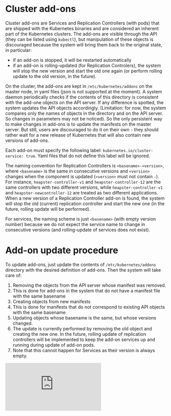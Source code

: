 # Cluster add-ons

Cluster add-ons are Services and Replication Controllers (with pods) that are
shipped with the Kubernetes binaries and are considered an inherent part of the
Kubernetes clusters. The add-ons are visible through the API (they can be listed
using ```kubectl```), but manipulation of these objects is discouraged because
the system will bring them back to the original state, in particular:
* if an add-on is stopped, it will be restarted automatically
* if an add-on is rolling-updated (for Replication Controlers), the system will stop the new version and
  start the old one again (or perform rolling update to the old version, in the
  future).

On the cluster, the add-ons are kept in ```/etc/kubernetes/addons``` on the master node, in yaml files
(json is not supported at the moment). A system daemon periodically checks if
the contents of this directory is consistent with the add-one objects on the API
server. If any difference is spotted, the system updates the API objects
accordingly. (Limitation: for now, the system compares only the names of objects
in the directory and on the API server. So changes in parameters may not be
noticed). So the only persistent way to make changes in add-ons is to update the
manifests on the master server. But still, users are discouraged to do it
on their own - they should rather wait for a new release of
Kubernetes that will also contain new versions of add-ons.

Each add-on must specify the following label: ````kubernetes.io/cluster-service: true````.
Yaml files that do not define this label will be ignored.

The naming convention for Replication Controllers is
```<basename>-<version>```, where ```<basename>``` is the same in consecutive
versions and ```<version>``` changes when the component is updated
(```<version>``` must not contain ```-```). For instance,
```heapster-controller-v1``` and ```heapster-controller-12``` are the
same controllers with two different versions, while ```heapster-controller-v1```
and ```heapster-newcontroller-12``` are treated as two different applications.
When a new version of a Replication Controller add-on is found, the system will
stop the old (current) replication controller and start the new one
(in the future, rolling update will be performed).

For services, the naming scheme is just ```<basename>``` (with empty version number)
because we do not expect the service name to change in consecutive versions (and
rolling-update of services does not exist).

# Add-on update procedure

To update add-ons, just update the contents of ```/etc/kubernetes/addons```
directory with the desired definition of add-ons. Then the system will take care
of:

1. Removing the objects from the API server whose manifest was removed.
  1. This is done for add-ons in the system that do not have a manifest file with the
     same basename
1. Creating objects from new manifests
  1. This is done for manifests that do not correspond to existing API objects
     with the same basename
1. Updating objects whose basename is the same, but whose versions changed.
  1. The update is currently performed by removing the old object and creating
     the new one. In the future, rolling update of replication controllers will
     be implemented to keep the add-on services up and running during update of add-on
     pods.
  1. Note that this cannot happen for Services as their version is always empty.




[![Analytics](https://kubernetes-site.appspot.com/UA-36037335-10/GitHub/cluster/addons/README.md?pixel)]()
